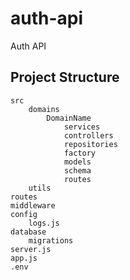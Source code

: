 # auth-api
Auth API

## Project Structure

    src
        domains
            DomainName
                services
                controllers
                repositories
                factory
                models
                schema
                routes
        utils
    routes
    middleware
    config
        logs.js
    database
        migrations
    server.js
    app.js
    .env
